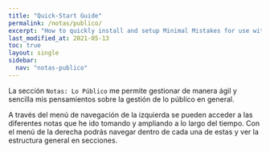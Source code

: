 ```yaml
---
title: "Quick-Start Guide"
permalink: /notas/publico/
excerpt: "How to quickly install and setup Minimal Mistakes for use with GitHub Pages."
last_modified_at: 2021-05-13
toc: true
layout: single
sidebar:
  nav: "notas-publico"
---
```


La sección `Notas: Lo Público` me permite gestionar de manera ágil y sencilla mis pensamientos sobre la gestión de lo público en general.

A través del menú de navegación de la izquierda se pueden acceder a las diferentes notas que he ido tomando y ampliando a lo largo del tiempo. Con el menú de la derecha podrás navegar dentro de cada una de estas y ver la estructura general en secciones.
